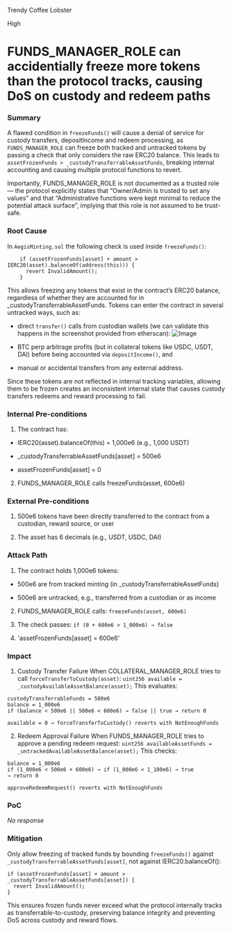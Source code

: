 Trendy Coffee Lobster

High

# FUNDS_MANAGER_ROLE can accidentially freeze more tokens than the protocol tracks, causing DoS on custody and redeem paths

### Summary

A flawed condition in `freezeFunds()` will cause a denial of service for custody transfers, depositIncome and redeem processing, as `FUNDS_MANAGER_ROLE` can freeze both tracked and untracked tokens by passing a check that only considers the raw ERC20 balance. This leads to `assetFrozenFunds > _custodyTransferrableAssetFunds`, breaking internal accounting and causing multiple protocol functions to revert.

Importantly, FUNDS_MANAGER_ROLE is not documented as a trusted role — the protocol explicitly states that “Owner/Admin is trusted to set any values” and that “Administrative functions were kept minimal to reduce the potential attack surface”, implying that this role is not assumed to be trust-safe.

### Root Cause

In `AegisMinting.sol` the following check is used inside `freezeFunds()`:
```solidity
    if (assetFrozenFunds[asset] + amount > IERC20(asset).balanceOf(address(this))) {
      revert InvalidAmount();
    }
```
This allows freezing any tokens that exist in the contract’s ERC20 balance, regardless of whether they are accounted for in _custodyTransferrableAssetFunds. Tokens can enter the contract in several untracked ways, such as:

* direct `transfer()` calls from custodian wallets (we can validate this happens in the screenshot provided from etherscan): 
![Image](https://sherlock-files.ams3.digitaloceanspaces.com/gh-images/e19a69e1-c24d-4985-98d1-a7d52e330494)

* BTC perp arbitrage profits (but in collateral tokens like USDC, USDT, DAI) before being accounted via `depositIncome()`, and

* manual or accidental transfers from any external address.

Since these tokens are not reflected in internal tracking variables, allowing them to be frozen creates an inconsistent internal state that causes custody transfers redeems and reward processing to fail.



### Internal Pre-conditions

1. The contract has:

* IERC20(asset).balanceOf(this) = 1,000e6 (e.g., 1,000 USDT)

* _custodyTransferrableAssetFunds[asset] = 500e6

* assetFrozenFunds[asset] = 0

2. FUNDS_MANAGER_ROLE calls freezeFunds(asset, 600e6)



### External Pre-conditions

1. 500e6 tokens have been directly transferred to the contract from a custodian, reward source, or user

2. The asset has 6 decimals (e.g., USDT, USDC, DAI)

### Attack Path

1. The contract holds 1,000e6 tokens:

* 500e6 are from tracked minting (in _custodyTransferrableAssetFunds)

* 500e6 are untracked, e.g., transferred from a custodian or as income

2. FUNDS_MANAGER_ROLE calls:
`freezeFunds(asset, 600e6)
`
3. The check passes: `if (0 + 600e6 > 1_000e6) → false`

4. 'assetFrozenFunds[asset] = 600e6' 


### Impact

1. Custody Transfer Failure
When COLLATERAL_MANAGER_ROLE tries to call `forceTransferToCustody(asset)`:
`uint256 available = _custodyAvailableAssetBalance(asset);`
This evaluates: 
```solidity
custodyTransferrableFunds = 500e6
balance = 1_000e6
if (balance < 500e6 || 500e6 < 600e6) → false || true → return 0
```

`available = 0 → forceTransferToCustody() reverts with NotEnoughFunds`

2. Redeem Approval Failure
When FUNDS_MANAGER_ROLE tries to approve a pending redeem request:
`uint256 availableAssetFunds = _untrackedAvailableAssetBalance(asset);`
This checks: 
```solidity
balance = 1_000e6
if (1_000e6 < 500e6 + 600e6) → if (1_000e6 < 1_100e6) → true
→ return 0
```
`approveRedeemRequest() reverts with NotEnoughFunds`

### PoC

_No response_

### Mitigation

Only allow freezing of tracked funds by bounding `freezeFunds()` against `_custodyTransferrableAssetFunds[asset]`, not against IERC20.balanceOf():

```solidity
if (assetFrozenFunds[asset] + amount > _custodyTransferrableAssetFunds[asset]) {
  revert InvalidAmount();
}
```
This ensures frozen funds never exceed what the protocol internally tracks as transferrable-to-custody, preserving balance integrity and preventing DoS across custody and reward flows.